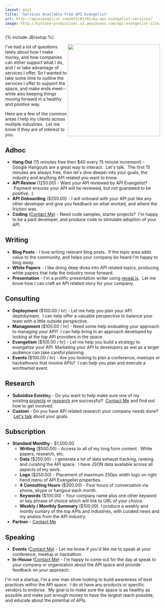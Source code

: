 ```yaml
---
layout: post
title: 'Services Available From API Evangelist'
url: http://apievangelist.com2013/03/02/my-api-evangelist-services/
image: http://kinlane-productions.s3.amazonaws.com/api-evangelist-site/blog/tag-cloud-api-evangelist-services.png
---
```

{% include JB/setup %}
<p>
     <img src="https://s3.amazonaws.com/kinlane-productions/api-evangelist/tag-cloud-api-evangelist-services.png"  width="300" align="right" />
</p>
<p>
     I've had a lot of questions lately about how I make money, and how companies can either support what I do, and / or take advantage of services I offer. So I wanted to take some time to outline the services I offer to support the space, and make ends meet--while also keeping things moving forward in a healthy and positive way.  
</p>
<p>
     Here are a few of the common areas I help my clients across multiple industries.  Let me know if they are of interest to you.
</p>
<h2>
     Adhoc
</h2>
<ul>
     <li>
          <strong>Hang Out</strong> (15 minutes free then $40 every 15 minute increment) - Google Hangouts are a great way to interact.  Let's talk.  The first 15 minutes are always free, then let's dive deeper into your goals, the industry and anything API related you want to know.
     </li>
     <li>
          <strong>API Review </strong>(1250.00) - Want your API reviewed by API Evangelist?  Payment ensures your API will be reviewed, but not guarateed to be positive. :)
     </li>
     <li>
          <strong>API Onboarding</strong> ($250.00) - I will onboard with your API just like any other developer and give you feedback on what worked, and where the friction was.
     </li>
     <li>
          <strong>Coding</strong> (<a href="http://kinlane.com/contact/">Contact Me</a>) - Need code samples, starter projects?  I'm happy to be a paid developer, and produce code to stimulate adoption of your API.
     </li>
</ul>
<h2>
     Writing
</h2>
<ul>
     <li>
          <strong>Blog Posts</strong> - I love writing relevant blog posts.  If the topic area adds value to the community, and helps your company be heard I'm happy to blog away.
     </li>
     <li>
          <strong>White Papers</strong> - I like doing deep dives into API related topics, producing white papers that help the industry move forward.
     </li>
     <li>
          <strong>Presentation</strong> - I'm a prolific presentation writer using <a href="http://lab.hakim.se/reveal-js/">reveal.js</a>.  Let me know how I can craft an API related story for your company.
     </li>
</ul>
<h2>
     Consulting
</h2>
<ul>
     <li>
          <strong>Deployment</strong> ($100.00 / hr) - Let me help you plan your API deplokyment.  I can help offer a valuable perspective to balance your team with a little outside perspective. 
     </li>
     <li>
          <strong>Management </strong>($100.00 / hr) - Need some help evaluating your approach to managing your API?  I can help bring in an approach developed by looking at the top API providers in the space.  
     </li>
     <li>
          <strong>Evangelism</strong> ($100.00 / hr) - Let me help you build a strategy to evangelize your API. Marketing your API to developers as wel as a larger audience can take careful planning.
     </li>
     <li>
          <strong>Events </strong>($100.00 / hr) - Are you looking to plan a conference, meetups or hackathosns that involve APIs?  I can help you plan and execute a worthwhiel event.
     </li>
</ul>
<h2>
     Research
</h2>
<ul>
     <li>
          <strong>Subsidize Existin</strong>g - Do you want to help make sure one of my existing <a title="projects" href="http://kinlane.com/projects.php">projects</a> or <a title="research" href="http://kinlane.com/research.php">research</a> are successful?  <a href="http://kinlane.com/contact/">Contact Me</a> and find out how to get involved.
     </li>
     <li>
          <strong>Custom</strong> - Do you have API related research your company needs done?  <a href="http://kinlane.com/contact/">Let's talk</a> about your goals. 
     </li>
</ul>
<h2>
     Subscription
</h2>
<ul>
     <li>
          <strong>Standard Montlhy </strong>- $1,500.00
          <ul>
               <li>
                    <strong>Writing</strong> ($500.00) - Access to all of my long form content.  White papers, research, etc.
               </li>
               <li>
                    <strong>Data</strong> ($250.00) - I generate a lot of data exhaust tracking, ranking and curating the API space.  I have JSON data available across all aspects of my work.
               </li>
               <li>
                    <strong>Logo</strong> ($250.00) - Placement of maximum 250px width logo on right hand menu of API Evangelist properties.
               </li>
               <li>
                    <strong>4 Consulting Hours</strong> ($300.00) - Four hours of conversation via phone, skype or hangout each month.
               </li>
               <li>
                    <strong>Keywords</strong> ($100.00) - Your company name plus one other keyword or key phrase of choice which will link to URL of your choice.
               </li>
               <li>
                    <strong>Weekly / Monthly Summary</strong> ($100.00)  I produce a weekly and montly sumary of the top APIs and industries, with curated news and my analsis from the API industry.
               </li>
          </ul>
     </li>
     <li>
          <strong>Partner</strong> - <a href="http://kinlane.com/contact/">Contact Me</a>
     </li>
</ul>
<h2>
     Speaking
</h2>
<ul>
     <li>
          <strong>Events</strong> (<a href="http://kinlane.com/contact/">Contact Me</a>) - Let me know if you'd like me to speak at your conference, meetup or hackathon.
     </li>
     <li>
          <strong>In-House </strong>(<a href="http://kinlane.com/contact/">Contact Me</a>) - I'm happy to come out for the day at speak to your company or organization about the API space and provide feedback on your approach.
     </li>
</ul>
<p>
     I'm not a startup, I'm a one man show looking to build awareness of best practices within the API space.  I do ot have any products or specific vendors to endorse.  My goal is to make sure the space is as healthy as possible and make just enough money to have the largest reach possible, and educate about the potential of APIs.
</p>
